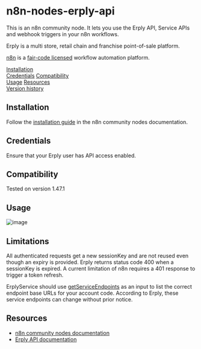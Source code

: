 # n8n-nodes-erply-api

This is an n8n community node. It lets you use the Erply API, Service APIs and webhook triggers in your n8n workflows.

Erply is a multi store, retail chain and franchise point-of-sale platform.


[n8n](https://n8n.io/) is a [fair-code licensed](https://docs.n8n.io/reference/license/) workflow automation platform.

[Installation](#installation)   
[Credentials](#credentials)
[Compatibility](#compatibility)  
[Usage](#usage) 
[Resources](#resources)  
[Version history](#version-history)  <!-- delete if not using this section -->  

## Installation

Follow the [installation guide](https://docs.n8n.io/integrations/community-nodes/installation/) in the n8n community nodes documentation.

## Credentials

Ensure that your Erply user has API access enabled.

## Compatibility

Tested on version 1.47.1

## Usage


![image](https://github.com/ashleygeorgeclarke/n8n-nodes-erply-api/assets/4650777/5e8a8061-be5d-486f-81db-d896ea20e3e1)


## Limitations

All authenticated requests get a new sessionKey and are not reused even though an expiry is provided. Erply returns status code 400 when a sessionKey is expired. A current limitation of n8n requires a 401 response to trigger a token refresh.

ErplyService should use [getServiceEndpoints](https://learn-api.erply.com/new-apis) as an input to list the correct endpoint base URLs for your account code. According to Erply, these service endpoints can change without prior notice.

## Resources

* [n8n community nodes documentation](https://docs.n8n.io/integrations/community-nodes/)
* [Erply API documentation](https://learn-api.erply.com/)


